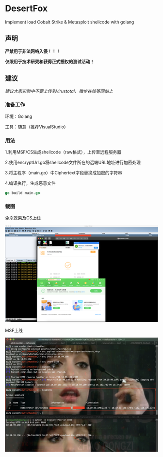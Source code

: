 # DesertFox
Implement load Cobalt Strike &amp; Metasploit shellcode with golang

## 声明

**严禁用于非法网络入侵！！！**

**仅限用于技术研究和获得正式授权的测试活动！**

## 建议

*建议大家实验中不要上传到virustotal、微步在线等网站上*

### 准备工作

环境：Golang 

工具：随意（推荐VisualStudio）

### 用法

1.利用MSF/CS生成shellcode（raw格式），上传至远程服务器

2.使用encryptUrl.go将shellcode文件所在的远端URL地址进行加密处理

3.将主程序（main.go）中Ciphertext字段替换成加密的字符串

4.编译执行，生成恶意文件

``` go
go build main.go
```

### 截图

免杀效果及CS上线

![picture alt](https://raw.githubusercontent.com/An0ny-m0us/DesertFox/main/images/1.png)

MSF上线

![picture alt](https://raw.githubusercontent.com/An0ny-m0us/DesertFox/main/images/2.png)



